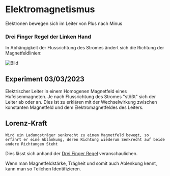 # Elektromagnetismus

Elektronen bewegen sich im Leiter von Plus nach Minus

### Drei Finger Regel der Linken Hand
In Abhängigkeit der Flussrichtung des Stromes ändert sich die Richtung der Magnetfeldlinien:

![Bild](https://www.rhetos.de/html/bilder/linke-faust-regel.png)


## Experiment 03/03/2023

Elektrischer Leiter in einem Homogenen Magnetfeld eines Hufeisenmagneten.
Je nach Flussrichtung des Stromes "stößt" sich der Leiter ab oder an.
Dies ist zu erklären mit der Wechselwirkung zwischen konstanten Magnetfeld und dem Elektromagnetfeldes des Leiters.

## Lorenz-Kraft

    Wird ein Ladungsträger senkrecht zu einem Magnetfeld bewegt, so erfährt er eine Ablänkung, deren Richtung wiederum Senkrecht auf beide andere Richtungen Steht

Dies lässt sich anhand der [Drei Finger Regel](#drei-finger-regel-der-linken-hand) veranschaulichen.

Wenn man Magnetfeldstärke, Trägheit und somit auch Ablenkung kennt, kann man so Teilchen Identifizieren.

